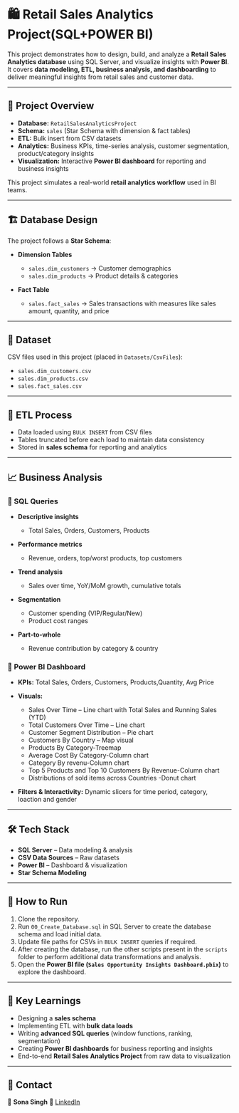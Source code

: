 # 🛍️ Retail Sales Analytics Project(SQL+POWER BI)

This project demonstrates how to design, build, and analyze a **Retail Sales Analytics database** using SQL Server, and visualize insights with **Power BI**.
It covers **data modeling, ETL, business analysis, and dashboarding** to deliver meaningful insights from retail sales and customer data.

---

## 🚀 Project Overview

* **Database:** `RetailSalesAnalyticsProject`
* **Schema:** `sales` (Star Schema with dimension & fact tables)
* **ETL:** Bulk insert from CSV datasets
* **Analytics:** Business KPIs, time-series analysis, customer segmentation, product/category insights
* **Visualization:** Interactive **Power BI dashboard** for reporting and business insights

This project simulates a real-world **retail analytics workflow** used in BI teams.

---

## 🏗️ Database Design

The project follows a **Star Schema**:

* **Dimension Tables**

  * `sales.dim_customers` → Customer demographics
  * `sales.dim_products` → Product details & categories

* **Fact Table**

  * `sales.fact_sales` → Sales transactions with measures like sales amount, quantity, and price

---

## 📂 Dataset

CSV files used in this project (placed in `Datasets/CsvFiles`):

* `sales.dim_customers.csv`
* `sales.dim_products.csv`
* `sales.fact_sales.csv`

---

## 🔄 ETL Process

* Data loaded using `BULK INSERT` from CSV files
* Tables truncated before each load to maintain data consistency
* Stored in **sales schema** for reporting and analytics

---

## 📈 Business Analysis

### 🔹 SQL Queries

* **Descriptive insights**

  * Total Sales, Orders, Customers, Products

* **Performance metrics**

  * Revenue, orders, top/worst products, top customers

* **Trend analysis**

  * Sales over time, YoY/MoM growth, cumulative totals

* **Segmentation**

  * Customer spending (VIP/Regular/New)
  * Product cost ranges

* **Part-to-whole**

  * Revenue contribution by category & country

### 🔹 Power BI Dashboard

* **KPIs:** Total Sales, Orders, Customers, Products,Quantity, Avg Price
* **Visuals:**

  * Sales Over Time – Line chart with Total Sales and Running Sales (YTD)
  * Total Customers Over Time – Line chart
  * Customer Segment Distribution – Pie chart
  * Customers By Country – Map visual
  * Products By Category-Treemap
  * Average Cost By Category-Column chart
  * Category By revenu-Column chart
  * Top 5 Products and Top 10 Customers By Revenue-Column chart
  * Distributions of  sold items across Countries -Donut chart

* **Filters & Interactivity:** Dynamic slicers for time period, category, loaction and gender

---

## 🛠️ Tech Stack

* **SQL Server** – Data modeling & analysis
* **CSV Data Sources** – Raw datasets
* **Power BI** – Dashboard & visualization
* **Star Schema Modeling**

---

## 📌 How to Run

1. Clone the repository.
2. Run `00_Create_Database.sql` in SQL Server to create the database schema and load initial data.
3. Update file paths for CSVs in `BULK INSERT` queries if required.
4. After creating the database, run the other scripts present in the `scripts` folder to perform additional data transformations and analysis.
5. Open the **Power BI file (`Sales Opportunity Insights Dashboard.pbix`)** to explore the dashboard.


---

## 📜 Key Learnings

* Designing a **sales schema**
* Implementing ETL with **bulk data loads**
* Writing **advanced SQL queries** (window functions, ranking, segmentation)
* Creating **Power BI dashboards** for business reporting and insights
* End-to-end **Retail Sales Analytics Project** from raw data to visualization

---

## 📧 Contact

👤 **Sona Singh**
📩 [LinkedIn](https://www.linkedin.com/in/singhsonaa/)
